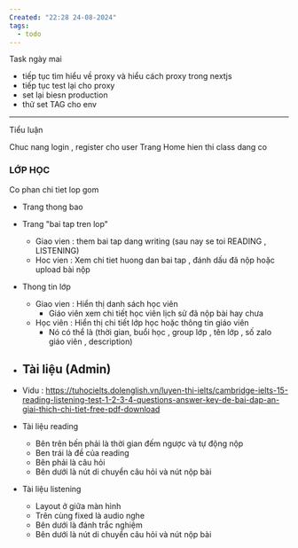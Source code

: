 ```yaml
---
Created: "22:28 24-08-2024"
tags:
  - todo
---
```

Task ngày mai 
- tiếp tục tìm hiểu về proxy và hiểu cách proxy trong nextjs
- tiếp tục test lại cho proxy 
- set lại biesn production
- thử set TAG cho env


---
Tiểu luận

Chuc nang login , register cho user
Trang Home hien thi class dang co
### LỚP HỌC
Co phan chi tiet lop gom
- Trang thong bao
- Trang "bai tap tren lop"
	- Giao vien : them bai tap dang writing (sau nay se toi READING , LISTENING)
	- Hoc vien : Xem chi tiet huong dan bai tap , đánh dấu đã nộp hoặc upload bài nộp
- Thong tin lớp
	- Giao vien : Hiển thị danh sách học viên 
		- Giáo viên xem chi tiết học viên lịch sử đã nộp bài hay chưa
	- Học viên : Hiển thị chi tiết lớp học hoặc thông tin giáo viên
		- Nó có thể là (thời gian, buổi học , group lớp , tên lớp , số zalo giáo viên , description)
- ## Tài liệu (Admin)
- Vidu : https://tuhocielts.dolenglish.vn/luyen-thi-ielts/cambridge-ielts-15-reading-listening-test-1-2-3-4-questions-answer-key-de-bai-dap-an-giai-thich-chi-tiet-free-pdf-download
  
- Tài liệu reading
	- Bên trên bến phải là thời gian đếm ngược và tự động nộp
	- Ben trái là đề của reading
	- Bên phải là câu hỏi 
	- Bên dưới là nút di chuyển câu hỏi và nút nộp bài
- Tài liệu listening 
	- Layout ở giữa màn hình 
	- Trên cùng fixed là audio nghe
	- Bên dưới là đánh trắc nghiệm
	- Bên dưới là nút di chuyển câu hỏi và nút nộp bài
